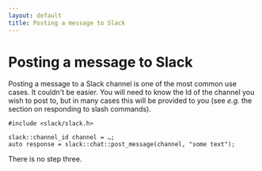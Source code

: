 ```yaml
---
layout: default
title: Posting a message to Slack
---
```


# Posting a message to Slack

Posting a message to a Slack channel is one of the most common use cases. It couldn't be easier. You will need to know the Id of the channel you wish to post to, but in many cases this will be provided to you (see _e.g._ the section on responding to slash commands).

    #include <slack/slack.h>
    
    slack::channel_id channel = …;
    auto response = slack::chat::post_message(channel, "some text");

There is no step three. 
